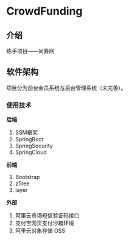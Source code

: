 # CrowdFunding

## 介绍
练手项目——尚筹网



## 软件架构
项目分为前台会员系统与后台管理系统（未完善）。

### 使用技术

**后端**

1. SSM框架
2. SpringBoot
3. SpringSecurity
4. SpringCloud

**前端**

1. Bootstrap
2. zTree
3. layer

**外部**

1. 阿里云市场短信验证码接口
2. 支付宝网页支付沙箱环境
3. 阿里云对象存储 OSS


